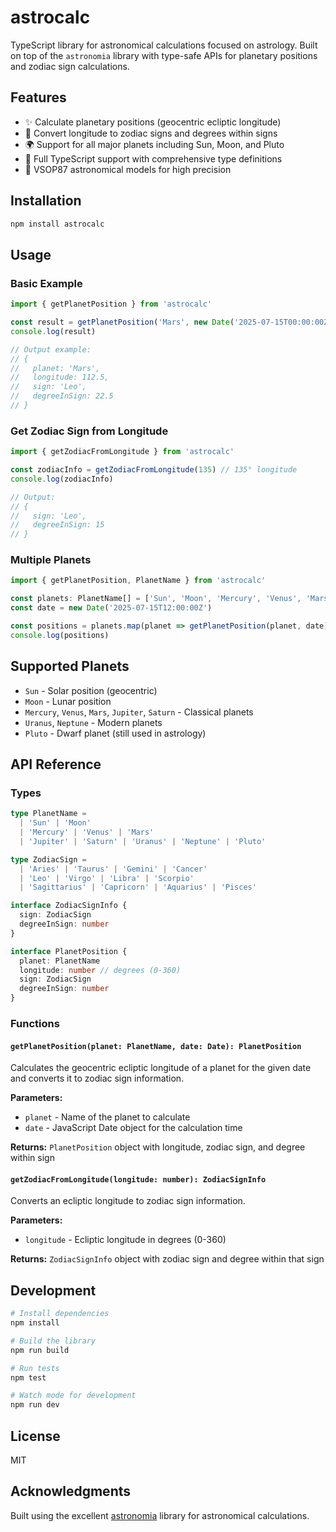 # astrocalc

TypeScript library for astronomical calculations focused on astrology. Built on top of the `astronomia` library with type-safe APIs for planetary positions and zodiac sign calculations.

## Features

- ✨ Calculate planetary positions (geocentric ecliptic longitude)
- 🔮 Convert longitude to zodiac signs and degrees within signs
- 🌍 Support for all major planets including Sun, Moon, and Pluto
- 📝 Full TypeScript support with comprehensive type definitions
- 🧪 VSOP87 astronomical models for high precision

## Installation

```bash
npm install astrocalc
```

## Usage

### Basic Example

```typescript
import { getPlanetPosition } from 'astrocalc'

const result = getPlanetPosition('Mars', new Date('2025-07-15T00:00:00Z'))
console.log(result)

// Output example:
// {
//   planet: 'Mars',
//   longitude: 112.5,
//   sign: 'Leo',
//   degreeInSign: 22.5
// }
```

### Get Zodiac Sign from Longitude

```typescript
import { getZodiacFromLongitude } from 'astrocalc'

const zodiacInfo = getZodiacFromLongitude(135) // 135° longitude
console.log(zodiacInfo)

// Output:
// {
//   sign: 'Leo',
//   degreeInSign: 15
// }
```

### Multiple Planets

```typescript
import { getPlanetPosition, PlanetName } from 'astrocalc'

const planets: PlanetName[] = ['Sun', 'Moon', 'Mercury', 'Venus', 'Mars']
const date = new Date('2025-07-15T12:00:00Z')

const positions = planets.map(planet => getPlanetPosition(planet, date))
console.log(positions)
```

## Supported Planets

- `Sun` - Solar position (geocentric)
- `Moon` - Lunar position
- `Mercury`, `Venus`, `Mars`, `Jupiter`, `Saturn` - Classical planets
- `Uranus`, `Neptune` - Modern planets  
- `Pluto` - Dwarf planet (still used in astrology)

## API Reference

### Types

```typescript
type PlanetName =
  | 'Sun' | 'Moon'
  | 'Mercury' | 'Venus' | 'Mars'
  | 'Jupiter' | 'Saturn' | 'Uranus' | 'Neptune' | 'Pluto'

type ZodiacSign =
  | 'Aries' | 'Taurus' | 'Gemini' | 'Cancer'
  | 'Leo' | 'Virgo' | 'Libra' | 'Scorpio'
  | 'Sagittarius' | 'Capricorn' | 'Aquarius' | 'Pisces'

interface ZodiacSignInfo {
  sign: ZodiacSign
  degreeInSign: number
}

interface PlanetPosition {
  planet: PlanetName
  longitude: number // degrees (0-360)
  sign: ZodiacSign
  degreeInSign: number
}
```

### Functions

#### `getPlanetPosition(planet: PlanetName, date: Date): PlanetPosition`

Calculates the geocentric ecliptic longitude of a planet for the given date and converts it to zodiac sign information.

**Parameters:**
- `planet` - Name of the planet to calculate
- `date` - JavaScript Date object for the calculation time

**Returns:** `PlanetPosition` object with longitude, zodiac sign, and degree within sign

#### `getZodiacFromLongitude(longitude: number): ZodiacSignInfo`

Converts an ecliptic longitude to zodiac sign information.

**Parameters:**
- `longitude` - Ecliptic longitude in degrees (0-360)

**Returns:** `ZodiacSignInfo` object with zodiac sign and degree within that sign

## Development

```bash
# Install dependencies
npm install

# Build the library
npm run build

# Run tests
npm test

# Watch mode for development
npm run dev
```

## License

MIT

## Acknowledgments

Built using the excellent [astronomia](https://www.npmjs.com/package/astronomia) library for astronomical calculations.
